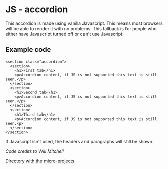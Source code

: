 # JS - accordion

This accordion is made using vanilla Javascript. This means most browsers will be able to render it with no problems. This fallback is for people who either have Javascript turned off or can't use Javascript.

## Example code

```
<section class="accordion">
  <section>
    <h1>First tab</h1>
    <p>Accordion content, if JS is not supported this text is still seen.</p>
  </section>
  <section>
    <h1>Second tab</h1>
    <p>Accordion content, if JS is not supported this text is still seen.</p>
  </section>
  <section>
    <h1>Third tab</h1>
    <p>Accordion content, if JS is not supported this text is still seen.<p>
  </section>
</section>

```
If Javascript isn't used, the headers and paragraphs will still be shown.

*Code credits to Will Mitchell*

[Directory with the micro-projects](http://oege.ie.hva.nl/~khushiz001/browsertech/)
